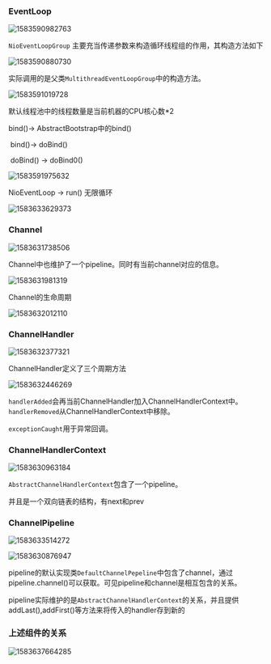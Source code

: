 ### EventLoop

![1583590982763](F:\typoraImg\1583590982763.png)

`NioEventLoopGroup` 主要充当传递参数来构造循环线程组的作用，其构造方法如下

![1583590880730](F:\typoraImg\1583590880730.png)

实际调用的是父类`MultithreadEventLoopGroup`中的构造方法。

![1583591019728](F:\typoraImg\1583591019728.png)

默认线程池中的线程数量是当前机器的CPU核心数*2

bind()-> AbstractBootstrap中的bind()

​	 bind()-> doBind()

​		doBind() -> doBind0()

![1583591975632](F:\typoraImg\1583591975632.png)

NioEventLoop -> run() 无限循环

![1583633629373](F:\typoraImg\1583633629373.png)

### Channel

![1583631738506](F:\typoraImg\1583631738506.png)

Channel中也维护了一个pipeline。同时有当前channel对应的信息。

![1583631981319](F:\typoraImg\1583631981319.png)

Channel的生命周期

![1583632012110](F:\typoraImg\1583632012110.png)

### ChannelHandler

![1583632377321](F:\typoraImg\1583632377321.png)

ChannelHandler定义了三个周期方法

![1583632446269](F:\typoraImg\1583632446269.png)

`handlerAdded`会再当前ChannelHandler加入ChannelHandlerContext中。`handlerRemoved`从ChannelHandlerContext中移除。

`exceptionCaught`用于异常回调。

### ChannelHandlerContext

![1583630963184](F:\typoraImg\1583630963184.png)

`AbstractChannelHandlerContext`包含了一个pipeline。

并且是一个双向链表的结构，有next和prev



### ChannelPipeline

![1583633514272](F:\typoraImg\1583633514272.png)

![1583630876947](F:\typoraImg\1583630876947.png)

pipeline的默认实现类`DefaultChannelPepeline`中包含了channel，通过pipeline.channel()可以获取。可见pipeline和channel是相互包含的关系。

pipeline实际维护的是`AbstractChannelHandlerContext`的关系，并且提供addLast(),addFirst()等方法来将传入的handler存到新的



### 上述组件的关系

![1583637664285](F:\typoraImg\1583637664285.png)


